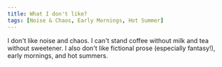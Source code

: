 ```yaml
---
title: What I don't like?
tags: [Noise & Chaos, Early Mornings, Hot Summer]
---
```


I don't like noise and chaos. I can't stand coffee without milk and tea without sweetener. I also don't like fictional prose (especially fantasy!), early mornings, and hot summers.
